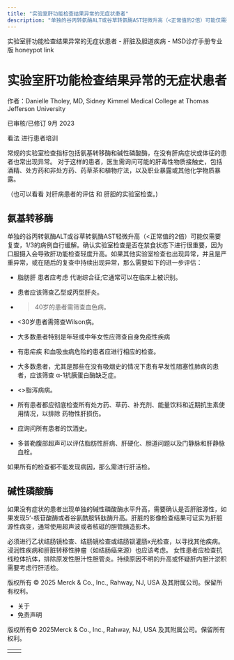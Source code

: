 ```yaml
---
title: "实验室肝功能检查结果异常的无症状患者"
description: "单独的谷丙转氨酶ALT或谷草转氨酶AST轻微升高（<正常值的2倍）可能仅需要复查，1/3的病例自行缓解。确认实验室检查是否在禁食状态下进行很重要，因为口服摄入会导致肝功能检查轻度升高。如果其他实验室检查也出现异常，并且是严重异常，或在随后的复查中持续出现异常，那么需要如下的进一步评估："
---
```


﻿实验室肝功能检查结果异常的无症状患者 \- 肝脏及胆道疾病 \- MSD诊疗手册专业版 honeypot link

# 实验室肝功能检查结果异常的无症状患者

作者：Danielle Tholey, MD, Sidney Kimmel Medical College at Thomas Jefferson University

已审核/已修订 9月 2023

看法 进行患者培训

常规的实验室检查指标包括氨基转移酶和碱性磷酸酶，在没有肝病症状或体征的患者也常出现异常。 对于这样的患者，医生需询问可能的肝毒性物质接触史，包括酒精、处方药和非处方药、药草茶和植物疗法，以及职业暴露或其他化学物质暴露。

（也可以看看 对肝病患者的评估 和 肝胆的实验室检查。)

## 氨基转移酶

单独的谷丙转氨酶ALT或谷草转氨酶AST轻微升高（<正常值的2倍）可能仅需要复查，1/3的病例自行缓解。确认实验室检查是否在禁食状态下进行很重要，因为口服摄入会导致肝功能检查轻度升高。如果其他实验室检查也出现异常，并且是严重异常，或在随后的复查中持续出现异常，那么需要如下的进一步评估：

- 脂肪肝 患者应考虑 代谢综合征;它通常可以在临床上被识别。

- 患者应该筛查乙型或丙型肝炎。

- >40岁的患者需筛查血色病。

- <30岁患者需筛查Wilson病。

- 大多数患者特别是年轻或中年女性应筛查自身免疫性疾病

- 有患疟疾 和血吸虫病危险的患者应进行相应的检查。

- 大多数患者，尤其是那些在没有吸烟史的情况下患有早发性阻塞性肺病的患者，应该筛查 α-1抗胰蛋白酶缺乏症。

- <>脂泻病病。

- 所有患者都应彻底检查所有处方药、草药、补充剂、能量饮料和近期抗生素使用情况，以排除 药物性肝损伤。

- 应询问所有患者的饮酒史。

- 多普勒腹部超声可以评估脂肪性肝病、肝硬化、胆道问题以及门静脉和肝静脉血栓。


如果所有的检查都不能发现病因，那么需进行肝活检。

## 碱性磷酸酶

如果没有症状的患者出现单独的碱性磷酸酶水平升高，需要确认是否肝脏源性，如果发现5‘-核苷酸酶或者谷氨酰胺转肽酶升高。肝脏的影像检查结果可证实为肝脏源性病变，通常使用超声波或者核磁的胆管胰造影术。

必须进行乙状结肠镜检查、结肠镜检查或结肠钡灌肠x光检查，以寻找其他疾病。 浸润性疾病和肝脏转移性肿瘤（如结肠癌来源）也应该考虑。 女性患者应检查抗线粒体抗体，排除原发性胆汁性胆管炎。持续原因不明的升高或怀疑肝内胆汁淤积需要考虑行肝活检。



版权所有 © 2025
Merck & Co., Inc., Rahway, NJ, USA 及其附属公司。保留所有权利。

- 关于
- 免责声明

版权所有© 2025Merck & Co., Inc., Rahway, NJ, USA 及其附属公司。保留所有权利。

|     |     |
| --- | --- |
|  |  |